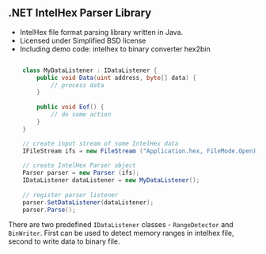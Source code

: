 .NET IntelHex Parser Library
--------

* IntelHex file format parsing library written in Java.
* Licensed under Simplified BSD license
* Including demo code: intelhex to binary converter hex2bin

~~~~~c#

    class MyDataListener : IDataListener {
        public void Data(uint address, byte[] data) {
            // process data
        }
        
        public void Eof() {
            // do some action
        }
    }

    // create input stream of some IntelHex data
    IFileStream ifs = new FileStream ("Application.hex, FileMode.Open);
    
    // create IntelHex Parser object
    Parser parser = new Parser (ifs);
    IDataListener dataListener = new MyDataListener();
    
    // register parser listener
    parser.SetDataListener(dataListener);
    parser.Parse();
~~~~~


There are two predefined `IDataListener` classes - `RangeDetector` and `BinWriter`. First can be used to detect memory ranges in intelhex file, second to write data to binary file.